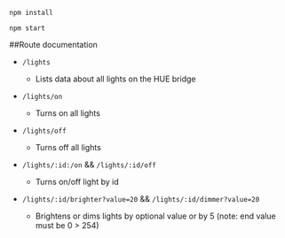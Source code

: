 `npm install`

`npm start`


##Route documentation

* `/lights` 
    * Lists data about all lights on the HUE bridge

* `/lights/on`
    * Turns on all lights

* `/lights/off`
    * Turns off all lights

* `/lights/:id:/on` && `/lights/:id/off` 
    * Turns on/off light by id

* `/lights/:id/brighter?value=20` && `/lights/:id/dimmer?value=20`
    * Brightens or dims lights by optional value or by 5 (note: end value must be 0 > 254)


